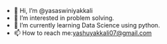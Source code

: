 - 👋 Hi, I’m @yasaswiniyakkali
- 👀 I’m interested in problem solving.
- 🌱 I’m currently learning Data Science using python.
-  📫 How to reach me:yashuyakkali07@gmail.com
